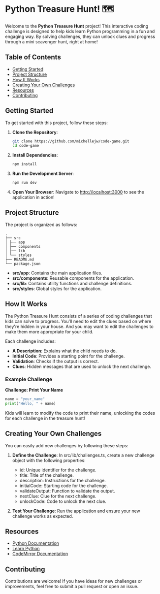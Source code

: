 # Python Treasure Hunt! 🗺️

Welcome to the **Python Treasure Hunt** project! This interactive coding challenge is designed to help kids learn Python programming in a fun and engaging way. By solving challenges, they can unlock clues and progress through a mini scavenger hunt, right at home!

## Table of Contents

- [Getting Started](#getting-started)
- [Project Structure](#project-structure)
- [How It Works](#how-it-works)
- [Creating Your Own Challenges](#creating-your-own-challenges)
- [Resources](#resources)
- [Contributing](#contributing)

## Getting Started

To get started with this project, follow these steps:

1. **Clone the Repository**:
   ```bash
   git clone https://github.com/michellejw/code-game.git
   cd code-game
   ```

2. **Install Dependencies**:
   ```bash
   npm install
   ```

3. **Run the Development Server**:
   ```bash
   npm run dev
   ```

4. **Open Your Browser**: Navigate to [http://localhost:3000](http://localhost:3000) to see the application in action!

## Project Structure

The project is organized as follows:

```
.
├── src
│ ├── app
│ ├── components
│ ├── lib
│ └── styles
├── README.md
└── package.json
```

- **src/app**: Contains the main application files.
- **src/components**: Reusable components for the application.
- **src/lib**: Contains utility functions and challenge definitions.
- **src/styles**: Global styles for the application.

## How It Works

The Python Treasure Hunt consists of a series of coding challenges that kids can solve to progress. You'll need to edit the clues based on where they're hidden in your house. And you may want to edit the challenges to make them more appropriate for your child.

Each challenge includes:

- **A Description**: Explains what the child needs to do.
- **Initial Code**: Provides a starting point for the challenge.
- **Validation**: Checks if the output is correct.
- **Clues**: Hidden messages that are used to unlock the next challenge.

### Example Challenge

**Challenge: Print Your Name**

```python
name = "your_name"
print("Hello, " + name)
```

Kids will learn to modify the code to print their name, unlocking the codes for each challenge in the  treasure hunt!

## Creating Your Own Challenges

You can easily add new challenges by following these steps:

1. **Define the Challenge**: In src/lib/challenges.ts, create a new challenge object with the following properties:
   - id: Unique identifier for the challenge.
   - title: Title of the challenge.
   - description: Instructions for the challenge.
   - initialCode: Starting code for the challenge.
   - validateOutput: Function to validate the output.
   - nextClue: Clue for the next challenge.
   - unlockCode: Code to unlock the next clue.

2. **Test Your Challenge**: Run the application and ensure your new challenge works as expected.

## Resources

- [Python Documentation](https://docs.python.org/3/)
- [Learn Python](https://www.learnpython.org/)
- [CodeMirror Documentation](https://codemirror.net/doc/manual.html)

## Contributing

Contributions are welcome! If you have ideas for new challenges or improvements, feel free to submit a pull request or open an issue. 
